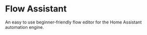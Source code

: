 # Flow Assistant

An easy to use beginner-friendly flow editor for the Home Assistant automation engine.
